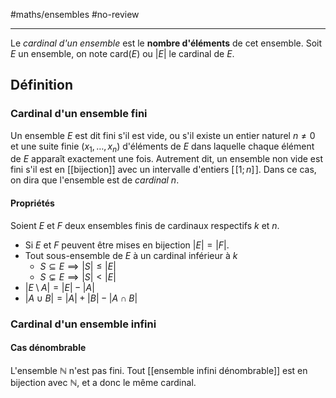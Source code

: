 #maths/ensembles #no-review 

---

Le _cardinal d'un ensemble_ est le **nombre d'éléments** de cet ensemble.
Soit $E$ un ensemble, on note $\text{card}(E)$ ou $|E|$ le cardinal de $E$.


## Définition

### Cardinal d'un ensemble fini
Un ensemble $E$ est dit fini s'il est vide, ou s'il existe un entier naturel $n\neq0$ et une suite finie $(x_1,\ldots,x_n)$ d'éléments de $E$ dans laquelle chaque élément de $E$ apparaît exactement une fois.
Autrement dit, un ensemble non vide est fini s'il est en [[bijection]] avec un intervalle d'entiers $[\![1;n]\!]$.
Dans ce cas, on dira que l'ensemble est de _cardinal_ $n$.

#### Propriétés
Soient $E$ et $F$ deux ensembles finis de cardinaux respectifs $k$ et $n$.
 - Si $E$ et $F$ peuvent être mises en bijection $|E| = |F|$.
 - Tout sous-ensemble de $E$ à un cardinal inférieur à $k$
     - $S\subseteq E \implies |S| \leq |E|$
     - $S\subsetneq E \implies |S| < |E|$
 - $|E\setminus A| = |E| - |A|$
 - $|A \cup B| = |A| + |B| - |A \cap B|$


### Cardinal d'un ensemble infini
#### Cas dénombrable
L'ensemble $\mathbb N$ n'est pas fini. Tout [[ensemble infini dénombrable]] est en bijection avec $\mathbb N$, et a donc le même cardinal.


